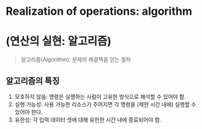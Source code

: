
# Realization of operations: algorithm
# (연산의 실현: 알고리즘)

> 알고리즘(Algorithm): 문제의 해결책을 얻는 절차

## 알고리즘의 특징
1. 모호하지 않음: 명령은 실행하는 사람이 고유한 방식으로 해석할 수 있어야 함.
2. 실행 가능성: 사용 가능한 리소스가 주어지면 각 명령을 (제한 시간 내에) 실행할 수 있어야 한다.
3. 유한성: 각 입력 데이터 셋에 대해 유한한 시간 내에 종료되어야 함.